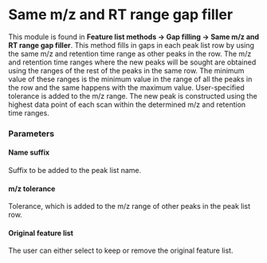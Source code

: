 # Same m/z and RT range gap filler

This module is found in **Feature list methods → Gap filling → Same m/z and RT range gap filler**.
This method fills in gaps in each peak list row by using the same m/z and retention time range as other peaks in the row. The m/z and retention time ranges where the new peaks will be sought are obtained using the ranges of the rest of the peaks in the same row. The minimum value of these ranges is the minimum value in the range of all the peaks in the row and the same happens with the maximum value. User-specified tolerance is added to the m/z range. The new peak is constructed using the highest data point of each scan within the determined m/z and retention time ranges.

### Parameters

#### Name suffix
Suffix to be added to the peak list name.

#### m/z tolerance
Tolerance, which is added to the m/z range of other peaks in the peak list row.

#### Original feature list
The user can either select to keep or remove the original feature list.
